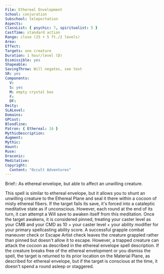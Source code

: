 ```yaml
---
File: Ethereal Envelopment
School: conjuration
Subschool: teleportation
Aspects: 
ClassList: { psychic: 7, spiritualist: 5 }
CastTime: standard action
Range: close (25 + 5 ft./2 levels)
Area: 
Effect: 
Targets: one creature
Duration: 1 hour/level (D)
Dismissible: yes
Shapeable: 
SavingThrow: Will negates, see text
SR: yes
Components:
  V: 
  S: yes
  M: empty crystal box
  F: 
  DF: 
Deity: 
SLALevel: 
Domains: 
GPCost: 
Bloodline: 
Patron: { Ethereal: 16 }
MythicDescription: 
Augment: 
Mythic: 
Haunt: 
Ruse: 
Draconic: 
Meditative: 
Copyright:
  Content: "Occult Adventures"
---
```

Brief:: As ethereal envelope, but able to affect an unwilling creature.

This spell is similar to ethereal envelope, but it allows you to shunt an unwilling creature to the Ethereal Plane and seal it there within a cocoon of misty ethereal fibers. If the target fails its save, it's forced into a cataleptic meditative state as if unconscious. However, each round at the end of its turn, it can attempt a Will save to awaken itself from this meditation. Once the target awakens, it is considered pinned, treating your caster level as your CMB and your CMD as 10 + your caster level + your ability modifier for your primary spellcasting ability score. A successful grapple combat maneuver check or Escape Artist check leaves the creature grappled rather than pinned but doesn't allow it to escape. However, a trapped creature can attack the cocoon as described in the ethereal envelope spell description.  If the creature breaks free of the ethereal envelopment or  you dismiss the spell, the target is returned to its prior location on the Material Plane, as described for ethereal envelope, but if the target is conscious at the time, it doesn't spend a round asleep or staggered.

